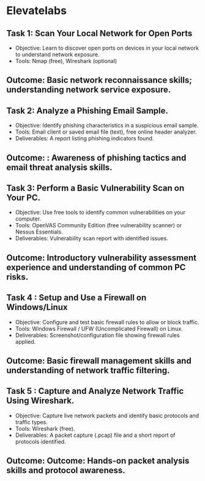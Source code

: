 # Elevatelabs

## Task 1: Scan Your Local Network for Open Ports

* Objective: Learn to discover open ports on devices in your local network to understand network exposure.
* Tools: Nmap (free), Wireshark (optional)

## Outcome: Basic network reconnaissance skills; understanding network service exposure.

## Task 2: Analyze a Phishing Email Sample.

* Objective: Identify phishing characteristics in a suspicious email sample.
* Tools: Email client or saved email file (text), free online header analyzer.
* Deliverables: A report listing phishing indicators found.

## Outcome: : Awareness of phishing tactics and email threat analysis skills.

## Task 3: Perform a Basic Vulnerability Scan on Your PC.

* Objective: Use free tools to identify common vulnerabilities on your computer.
* Tools: OpenVAS Community Edition (free vulnerability scanner) or Nessus Essentials.
* Deliverables: Vulnerability scan report with identified issues.

## Outcome: Introductory vulnerability assessment experience and understanding of common PC risks.

## Task 4 : Setup and Use a Firewall on Windows/Linux

* Objective: Configure and test basic firewall rules to allow or block traffic.
* Tools: Windows Firewall / UFW (Uncomplicated Firewall) on Linux.
* Deliverables: Screenshot/configuration file showing firewall rules applied.

## Outcome: Basic firewall management skills and understanding of network traffic filtering.

## Task 5 : Capture and Analyze Network Traffic Using Wireshark.
* Objective: Capture live network packets and identify basic protocols and traffic types.
* Tools: Wireshark (free).
* Deliverables: A packet capture (.pcap) file and a short report of protocols identified.

## Outcome: Outcome: Hands-on packet analysis skills and protocol awareness.

